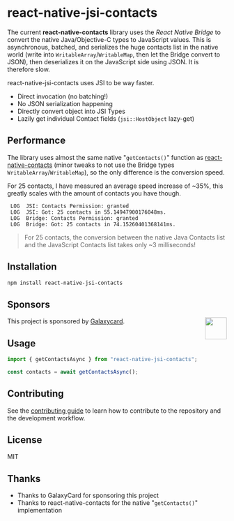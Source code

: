 # react-native-jsi-contacts

The current **react-native-contacts** library uses the _React Native Bridge_ to convert the native Java/Objective-C types to JavaScript values. This is asynchronous, batched, and serializes the huge contacts list in the native world (write into `WritableArray`/`WritableMap`, then let the Bridge convert to JSON), then deserializes it on the JavaScript side using JSON. It is therefore slow.

react-native-jsi-contacts uses JSI to be way faster.

* Direct invocation (no batching!)
* No JSON serialization happening
* Directly convert object into JSI Types
* Lazily get individual Contact fields (`jsi::HostObject` lazy-get)

## Performance

The library uses almost the same native "`getContacts()`" function as [react-native-contacts](https://github.com/morenoh149/react-native-contacts) (minor tweaks to not use the Bridge types `WritableArray`/`WritableMap`), so the only difference is the conversion speed.

For 25 contacts, I have measured an average speed increase of ~35%, this greatly scales with the amount of contacts you have though.

```
 LOG  JSI: Contacts Permission: granted
 LOG  JSI: Got: 25 contacts in 55.14947900176048ms.
 LOG  Bridge: Contacts Permission: granted
 LOG  Bridge: Got: 25 contacts in 74.15260401368141ms.
```

> For 25 contacts, the conversion between the native Java Contacts list and the JavaScript Contacts list takes only ~3 milliseconds!

## Installation

```sh
npm install react-native-jsi-contacts
```


## Sponsors

<a href="https://www.galaxycard.in"><img src="https://www.galaxycard.in/img/logo.svg" align="right" height="50"></a>

This project is sponsored by [Galaxycard](https://www.galaxycard.in).

## Usage

```js
import { getContactsAsync } from "react-native-jsi-contacts";

const contacts = await getContactsAsync();
```

## Contributing

See the [contributing guide](CONTRIBUTING.md) to learn how to contribute to the repository and the development workflow.

## License

MIT

## Thanks

* Thanks to GalaxyCard for sponsoring this project
* Thanks to react-native-contacts for the native "`getContacts()`" implementation
